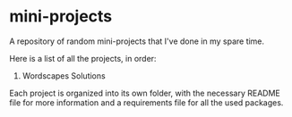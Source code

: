 # mini-projects
A repository of random mini-projects that I've done in my spare time.

Here is a list of all the projects, in order:
1. Wordscapes Solutions

Each project is organized into its own folder, with the necessary README file for more information and a requirements file for all the used packages.
